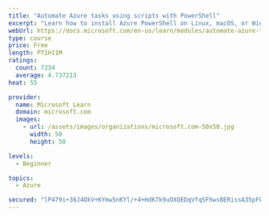 ```yaml
---
title: "Automate Azure tasks using scripts with PowerShell"
excerpt: "Learn how to install Azure PowerShell on Linux, macOS, or Windows and then connect to Azure and manage your resources."
webUrl: https://docs.microsoft.com/en-us/learn/modules/automate-azure-tasks-with-powershell/
type: course
price: Free
length: PT1H11M
ratings:
  count: 7234
  average: 4.737213
heat: 55

provider:
  name: Microsoft Learn
  domain: microsoft.com
  images:
    - url: /assets/images/organizations/microsoft.com-50x50.jpg
      width: 50
      height: 50

levels:
  - Beginner

topics:
  - Azure

secured: "lP479i+36J4OkV+KYmw5nKYl/+4+HdK7k9uOXQEDqVfqSFhwsBERissA35pFLsAZOc05OMnnkSISp3ZHXzAFw+aPkEUJKiNpMJAwhTMGII1W4Ukir1d670KDdYD/X9Dfk7xfVotvWGCtES1ReXyDyYishk3l94A6TqyPPqb9WJC1mhqVA8apTN7nEEMlQI0Eqk8J8eQuEo61Damyy7apsnT8f7aeut+109qlNHR9ZItX9QUD5ajOSBtlhd8SxbJPnaruqZjd4neD2R5sbStLqwiCkF7wRGuMOJqy0CTT7C/BpShYD/ccqFVXhIhMenBRwxTx+WZeGyQ1lYo1z+wewB2NRPvQ1Jm3q0lx3JvjN/C21RO4HdFfcsucSRgnUQldiGFJcvZ2EOVO58E86EyUjeniByMoIEqkNCX0ZvCp4PQ=;B+ipemzfFdRUTZbXbQnbPw=="
---
```


